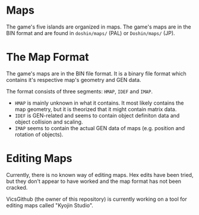 # Maps
The game's five islands are organized in maps. The game's maps are in the BIN format and are found in `doshin/maps/` (PAL) or
`Doshin/maps/` (JP).
# The Map Format
The game's maps are in the BIN file format. It is a binary file format which contains it's respective map's geometry and GEN data.

The format consists of three segments: `HMAP`, `IDEF` and `IMAP`. 
* `HMAP` is mainly unknown in what it contains. It most likely contains the map geometry, but it is theorized that it might contain
matrix data.
* `IDEF` is GEN-related and seems to contain object definiton data and object collision and scaling.
* `IMAP` seems to contain the actual GEN data of maps (e.g. position and rotation of objects).

# Editing Maps
Currently, there is no known way of editing maps. Hex edits have been tried, but they don't appear to have worked and the map
format has not been cracked.

VicsGithub (the owner of this repository) is currently working on a tool for editing maps called "Kyojin Studio".
